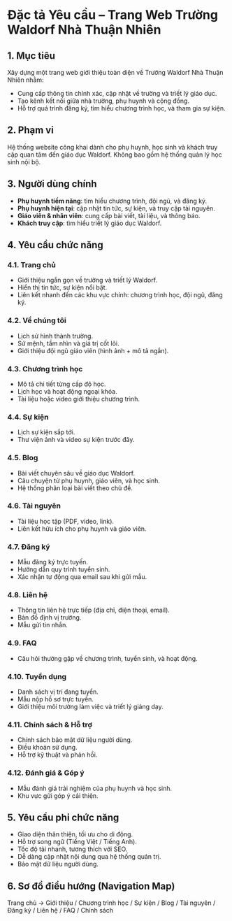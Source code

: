 # **Đặc tả Yêu cầu – Trang Web Trường Waldorf Nhà Thuận Nhiên**

## **1. Mục tiêu**

Xây dựng một trang web giới thiệu toàn diện về Trường Waldorf Nhà Thuận Nhiên nhằm:

* Cung cấp thông tin chính xác, cập nhật về trường và triết lý giáo dục.
* Tạo kênh kết nối giữa nhà trường, phụ huynh và cộng đồng.
* Hỗ trợ quá trình đăng ký, tìm hiểu chương trình học, và tham gia sự kiện.

## **2. Phạm vi**

Hệ thống website công khai dành cho phụ huynh, học sinh và khách truy cập quan tâm đến giáo dục Waldorf.
Không bao gồm hệ thống quản lý học sinh nội bộ.

## **3. Người dùng chính**

* **Phụ huynh tiềm năng**: tìm hiểu chương trình, đội ngũ, và đăng ký.
* **Phụ huynh hiện tại**: cập nhật tin tức, sự kiện, và truy cập tài nguyên.
* **Giáo viên & nhân viên**: cung cấp bài viết, tài liệu, và thông báo.
* **Khách truy cập**: tìm hiểu triết lý giáo dục Waldorf.

## **4. Yêu cầu chức năng**

### 4.1. Trang chủ

* Giới thiệu ngắn gọn về trường và triết lý Waldorf.
* Hiển thị tin tức, sự kiện nổi bật.
* Liên kết nhanh đến các khu vực chính: chương trình học, đội ngũ, đăng ký.

### 4.2. Về chúng tôi

* Lịch sử hình thành trường.
* Sứ mệnh, tầm nhìn và giá trị cốt lõi.
* Giới thiệu đội ngũ giáo viên (hình ảnh + mô tả ngắn).

### 4.3. Chương trình học

* Mô tả chi tiết từng cấp độ học.
* Lịch học và hoạt động ngoại khóa.
* Tài liệu hoặc video giới thiệu chương trình.

### 4.4. Sự kiện

* Lịch sự kiện sắp tới.
* Thư viện ảnh và video sự kiện trước đây.

### 4.5. Blog

* Bài viết chuyên sâu về giáo dục Waldorf.
* Câu chuyện từ phụ huynh, giáo viên, và học sinh.
* Hệ thống phân loại bài viết theo chủ đề.

### 4.6. Tài nguyên

* Tài liệu học tập (PDF, video, link).
* Liên kết hữu ích cho phụ huynh và giáo viên.

### 4.7. Đăng ký

* Mẫu đăng ký trực tuyến.
* Hướng dẫn quy trình tuyển sinh.
* Xác nhận tự động qua email sau khi gửi mẫu.

### 4.8. Liên hệ

* Thông tin liên hệ trực tiếp (địa chỉ, điện thoại, email).
* Bản đồ định vị trường.
* Mẫu gửi tin nhắn.

### 4.9. FAQ

* Câu hỏi thường gặp về chương trình, tuyển sinh, và hoạt động.

### 4.10. Tuyển dụng

* Danh sách vị trí đang tuyển.
* Mẫu nộp hồ sơ trực tuyến.
* Giới thiệu môi trường làm việc và triết lý giảng dạy.

### 4.11. Chính sách & Hỗ trợ

* Chính sách bảo mật dữ liệu người dùng.
* Điều khoản sử dụng.
* Hỗ trợ kỹ thuật và phản hồi.

### 4.12. Đánh giá & Góp ý

* Mẫu đánh giá trải nghiệm của phụ huynh và học sinh.
* Khu vực gửi góp ý cải thiện.

## **5. Yêu cầu phi chức năng**

* Giao diện thân thiện, tối ưu cho di động.
* Hỗ trợ song ngữ (Tiếng Việt / Tiếng Anh).
* Tốc độ tải nhanh, tương thích với SEO.
* Dễ dàng cập nhật nội dung qua hệ thống quản trị.
* Bảo mật dữ liệu người dùng.

## **6. Sơ đồ điều hướng (Navigation Map)**

Trang chủ → Giới thiệu / Chương trình học / Sự kiện / Blog / Tài nguyên / Đăng ký / Liên hệ / FAQ / Chính sách
